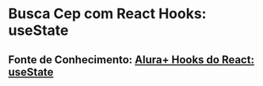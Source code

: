 # Busca Cep com React Hooks: useState

## Fonte de Conhecimento: [Alura+ Hooks do React: useState](https://cursos.alura.com.br/extra/alura-mais/hooks-do-react-usestate-c1530)

